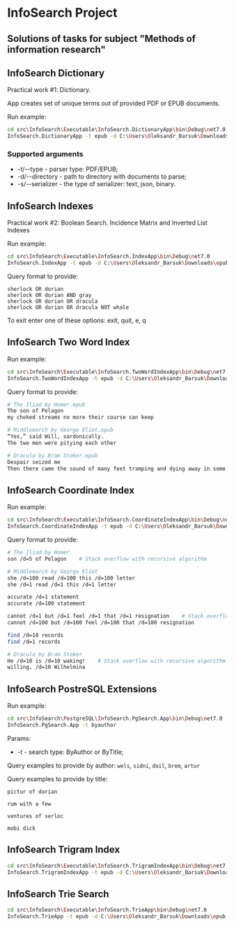 # InfoSearch Project

## Solutions of tasks for subject "Methods of information research"

## InfoSearch Dictionary

Practical work #1:
Dictionary.

App creates set of unique terms out of provided PDF or EPUB documents.

Run example:

````sh
cd src\InfoSearch\Executable\InfoSearch.DictionaryApp\bin\Debug\net7.0
InfoSearch.DictionaryApp -t epub -d C:\Users\Oleksandr_Barsuk\Downloads\epub -s json
````

### Supported arguments

 - -t/--type - parser type: PDF/EPUB;
 - -d/--directory - path to directory with documents to parse;
 - -s/--serializer - the type of serializer: text, json, binary.

## InfoSearch Indexes

Practical work #2:
Boolean Search. Incidence Matrix and Inverted List Indexes

Run example:

````sh
cd src\InfoSearch\Executable\InfoSearch.IndexApp\bin\Debug\net7.0
InfoSearch.IndexApp -t epub -d C:\Users\Oleksandr_Barsuk\Downloads\epub
````

Query format to provide:
````
sherlock OR dorian
sherlock OR dorian AND gray
sherlock OR dorian OR dracula
sherlock OR dorian OR dracula NOT whale
````

To exit enter one of these options: exit, quit, e, q

## InfoSearch Two Word Index

Run example:

````sh
cd src\InfoSearch\Executable\InfoSearch.TwoWordIndexApp\bin\Debug\net7.0
InfoSearch.TwoWordIndexApp -t epub -d C:\Users\Oleksandr_Barsuk\Downloads\epub
````

Query format to provide:

````sh
# The Iliad by Homer.epub
The son of Pelagon
my choked streams no more their course can keep

# Middlemarch by George Eliot.epub
“Yes,” said Will, sardonically.
The two men were pitying each other

# Dracula by Bram Stoker.epub
Despair seized me
Then there came the sound of many feet tramping and dying away in some
````

## InfoSearch Coordinate Index

Run example:

````sh
cd src\InfoSearch\Executable\InfoSearch.CoordinateIndexApp\bin\Debug\net7.0
InfoSearch.CoordinateIndexApp -t epub -d C:\Users\Oleksandr_Barsuk\Downloads\epub
````

Query format to provide:

````sh
# The Iliad by Homer
son /d=5 of Pelagon    # Stack overflow with recursive algorithm

# Middlemarch by George Eliot
she /d=100 read /d=100 this /d=100 letter
she /d=1 read /d=1 this /d=1 letter

accurate /d=1 statement
accurate /d=100 statement

cannot /d=1 but /d=1 feel /d=1 that /d=1 resignation    # Stack overflow with recursive algorithm
cannot /d=100 but /d=100 feel /d=100 that /d=100 resignation

find /d=10 records
find /d=1 records

# Dracula by Bram Stoker
He /d=10 is /d=10 waking!    # Stack overflow with recursive algorithm
willing, /d=10 Wilhelmina
````

## InfoSearch PostreSQL Extensions

Run example:

````sh
cd src\InfoSearch\PostgreSQL\InfoSearch.PgSearch.App\bin\Debug\net7.0
InfoSearch.PgSearch.App -t byauthor
````

Params:

- -t - search type: ByAuthor or ByTitle;

Query examples to provide by author:
`wels`, `sidni`, `doil`, `brem`, `artur`

Query examples to provide by title:

`pictur of dorian`

`rum with a few`

`ventures of serloc`

`mobi dick`

## InfoSearch Trigram Index

````sh
cd src\InfoSearch\Executable\InfoSearch.TrigramIndexApp\bin\Debug\net7.0
InfoSearch.TrigramIndexApp -t epub -d C:\Users\Oleksandr_Barsuk\Downloads\epub
````

## InfoSearch Trie Search

````sh
cd src\InfoSearch\Executable\InfoSearch.TrieApp\bin\Debug\net7.0
InfoSearch.TrieApp -t epub -d C:\Users\Oleksandr_Barsuk\Downloads\epub
````
